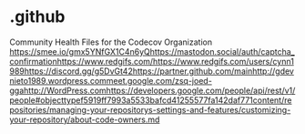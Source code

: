 






























































































































# .github
Community Health Files for the Codecov Organization
https://smee.io/gmx5YNfGX1C4n6yQhttps://mastodon.social/auth/captcha_confirmationhttps://www.redgifs.com/https://www.redgifs.com/users/cynn1989https://discord.gg/g5DvGt42https://partner.github.com/mainhttp://gdevnieto1989.wordpress.commeet.google.com/zsq-joed-ggahttp://WordPress.comhttps://developers.google.com/people/api/rest/v1/people#objecttypef5919ff7993a5533bafcd41255577fa142daf771content/repositories/managing-your-repositorys-settings-and-features/customizing-your-repository/about-code-owners.md
